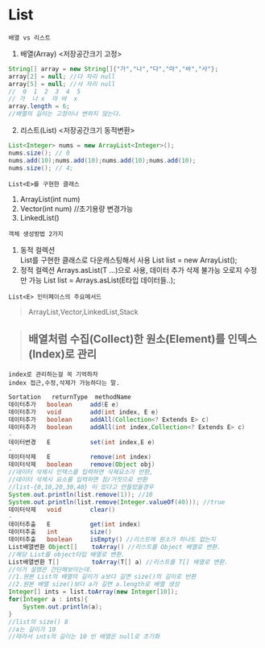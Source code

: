 # List <T>
` 배열 vs 리스트 `
1. 배열(Array) <저장공간크기 고정>
```java
String[] array = new String[]{"가","나","다","마","바","사"};
array[2] = null; //다 자리 null
array[5] = null; //사 자리 null
//  0  1  2  3  4  5
// 가  나 x  마 바  x
array.length = 6;
//배열의 길이는 고정이나 변하지 않는다.
```

2. 리스트(List) <저장공간크기 동적변환>
```java
List<Integer> nums = new ArrayList<Integer>();
nums.size(); // 0 
nums.add(10);nums.add(10);nums.add(10);nums.add(10);
nums.size(); // 4;
```
`List<E>를 구현한 클래스`
1. ArrayList<E>(int num) 
2. Vector<E>(int num) //초기용량 변경가능
3. LinkedList<E>()

`객체 생성방법 2가지`
1. 동적 컬렉션   
    List를 구현한 클래스로 다운캐스팅해서 사용
    List<E> list = new ArrayList<E>();
2. 정적 컬렉션
    Arrays.asList(T ...)으로 사용, 데이터 추가 삭제 불가능
    오로지 수정만 가능
    List<E> list = Arrays.asList(E타입 데이터들..);

`List<E> 인터페이스의 주요메서드`
> ArrayList,Vector,LinkedList,Stack

> ## 배열처럼 수집(Collect)한 원소(Element)를 인덱스(Index)로 관리

```
index로 관리하는걸 꼭 기억하자
index 접근,수정,삭제가 가능하다는 말.
```
```java
Sortation   returnType  methodName
데이터추가   boolean     add(E e)
데이터추가   void        add(int index, E e)
데이터추가   boolean     addAll(Collection<? Extends E> c)
데이터추가   boolean     addAll(int index,Collection<? Extends E> c)
-
데이터변경   E           set(int index,E e)
-
데이터삭제   E           remove(int index)
데이터삭제   boolean     remove(Object obj)
//데이터 삭제시 인덱스를 입력하면 삭제요소가 반환,
//데이터 삭제시 요소를 입력하면 참/거짓으로 반환
//list-{0,10,20,30,40} 이 있다고 만들었을경우
System.out.println(list.remove(1)); //10
System.out.println(list.remove(Integer.valueOf(40))); //true
데이터삭제   void        clear()
-
데이터추출   E           get(int index)
데이터추출   int         size()
데이터추출   boolean     isEmpty() //리스트에 원소가 하나도 없는지
List배열변환 Object[]    toArray() //리스트를 Object 배열로 변환.
//해당 List를 object타입 배열로 변환.
List배열변환 T[]         toArray(T[] a) //리스트를 T[] 배열로 변환.
//이거 설명은 간단해보이는데.
//1.원본 List의 배열의 길이가 a보다 길면 size()의 길이로 반환
//2.원본 배열 size()보다 a가 길면 a.length로 배열 생성
Integer[] ints = list.toArray(new Integer[10]);
for(Integer a : ints){
    System.out.println(a);
}
//list의 size() 8
//a는 길이가 10
//따라서 ints의 길이는 10 빈 배열은 null로 초기화
```